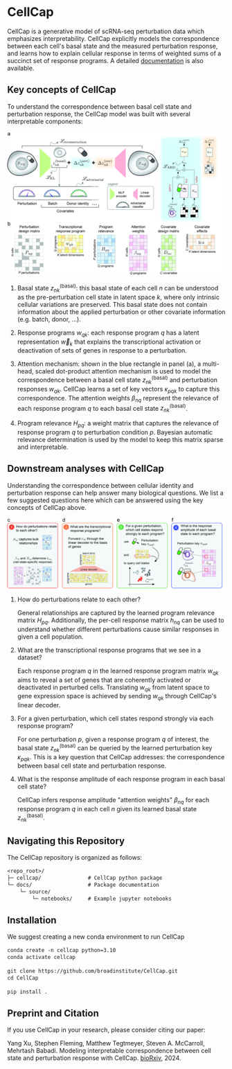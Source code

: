 CellCap
=======

CellCap is a generative model of scRNA-seq perturbation data which emphasizes interpretability. CellCap explicitly models the correspondence between each cell's basal state and the measured perturbation response, and learns how to explain cellular response in terms of weighted sums of a succinct set of response programs. A detailed <a href="https://cellcap.readthedocs.io/en/latest/">documentation</a> is also available.

Key concepts of CellCap
-----------------------
To understand the correspondence between basal cell state and perturbation response, the CellCap model was built with several interpretable components:

![Fig.1a-b](https://github.com/broadinstitute/CellCap/blob/main/docs/source/_static/design/Figure1.jpg?raw=false)

1. Basal state $z_{nk}^\text{(basal)}$: this basal state of each cell $n$ can be understood as the pre-perturbation cell state in latent space $k$, where only intrinsic cellular variations are preserved. This basal state does not contain information about the applied perturbation or other covariate information (e.g. batch, donor, ...).

2. Response programs $w_{qk}$: each response program $q$ has a latent representation $\vec{w}_k$ that explains the transcriptional activation or deactivation of sets of genes in response to a perturbation.

3. Attention mechanism: shown in the blue rectangle in panel (a), a multi-head, scaled dot-product attention mechanism is used to model the correspondence between a basal cell state $z_{nk}^\text{(basal)}$ and perturbation responses $w_{qk}$. CellCap learns a set of key vectors $\kappa_{pqk}$ to capture this correspondence. The attention weights $\beta_{nq}$ represent the relevance of each response program $q$ to each basal cell state $z_{nk}^\text{(basal)}$.

4. Program relevance $H_{pq}$: a weight matrix that captures the relevance of response program $q$ to perturbation condition $p$. Bayesian automatic relevance determination is used by the model to keep this matrix sparse and interpretable.

Downstream analyses with CellCap
--------------------------------

Understanding the correspondence between cellular identity and perturbation response can help answer many biological questions. We list a few suggested questions here which can be answered using the key concepts of CellCap above.

![Fig.1c-f](https://github.com/broadinstitute/CellCap/blob/main/docs/source/_static/design/Figure2.jpg?raw=false)

1. How do perturbations relate to each other?

    General relationships are captured by the learned program relevance matrix $H_{pq}$. Additionally, the per-cell response matrix $h_{nq}$ can be used to understand whether different perturbations cause similar responses in given a cell population.

2. What are the transcriptional response programs that we see in a dataset?

    Each response program $q$ in the learned response program matrix $w_{qk}$ aims to reveal a set of genes that are coherently activated or deactivated in perturbed cells. Translating $w_{qk}$ from latent space to gene expression space is achieved by sending $w_{qk}$ through CellCap's linear decoder.

3. For a given perturbation, which cell states respond strongly via each response program?

    For one perturbation $p$, given a response program $q$ of interest, the basal state $z_{nk}^\text{(basal)}$ can be queried by the learned perturbation key $\kappa_{pqk}$. This is a key question that CellCap addresses: the correspondence between basal cell state and perturbation response.

4. What is the response amplitude of each response program in each basal cell state?

    CellCap infers response amplitude "attention weights" $\beta_{nq}$ for each response program $q$ in each cell $n$ given its learned basal state $z_{nk}^\text{(basal)}$.

Navigating this Repository
--------------------------

The CellCap repository is organized as follows:
```
<repo_root>/
├─ cellcap/               # CellCap python package
└─ docs/                  # Package documentation
    └─ source/
        └─ notebooks/     # Example jupyter notebooks
```

Installation
------------
We suggest creating a new conda environment to run CellCap

```
conda create -n cellcap python=3.10
conda activate cellcap

git clone https://github.com/broadinstitute/CellCap.git
cd CellCap

pip install .
```

Preprint and Citation
---------------------

If you use CellCap in your research, please consider citing our paper:

Yang Xu, Stephen Fleming, Matthew Tegtmeyer, Steven A. McCarroll, Mehrtash Babadi. Modeling interpretable correspondence between cell state and perturbation response with CellCap. [bioRxiv](https://www.biorxiv.org/content/10.1101/2024.03.14.585078v1), 2024.
